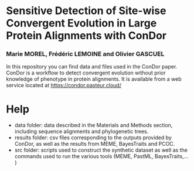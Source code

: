 # Sensitive Detection of Site-wise Convergent Evolution in Large Protein Alignments with ConDor

### Marie MOREL, Frédéric LEMOINE and Olivier GASCUEL

In this repository you can find data and files used in the ConDor paper. \
ConDor is a workflow to detect convergent evolution without prior knowledge of phenotype in protein alignments. 
It is available from a web service located at https://condor.pasteur.cloud/

# Help
* data folder: data described in the Materials and Methods section, including sequence alignments and phylogenetic trees.  
* results folder: csv files corresponding to the outputs provided by ConDor, as well as the results from MEME, BayesTraits and PCOC. 
* src folder: scripts used to construct the synthetic dataset as well as the commands used to run the various tools (MEME, PastML, BayesTraits,... )


